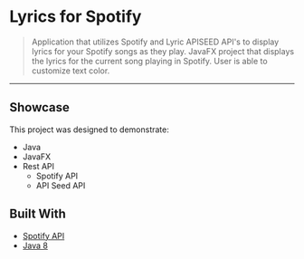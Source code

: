 # Lyrics for Spotify
> Application that utilizes Spotify and Lyric APISEED API's to display lyrics for your Spotify songs as they play.
JavaFX project that displays the lyrics for the current song playing in Spotify. User is able to customize text color. 
---

## Showcase

This project was designed to demonstrate:

* Java
* JavaFX
* Rest API
  * Spotify API
  * API Seed API


## Built With

* [Spotify API](https://developer.spotify.com/documentation/web-api/)
* [Java 8](https://www.java.com/en/download/manual.jsp)




[linkedin-url]: https://www.linkedin.com/in/kirsten-saling/

